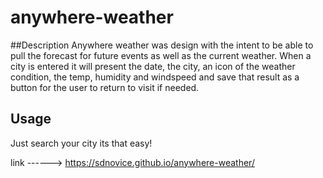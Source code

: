 # anywhere-weather

##Description
Anywhere weather was design with the intent to be able to pull the forecast for future
events as well as the current weather. When a city is entered it will present the date, 
the city, an icon of the weather condition, the temp, humidity and windspeed and save 
that result as a button for the user to return to visit if needed.

## Usage
Just search your city its that easy!

link ------> https://sdnovice.github.io/anywhere-weather/
